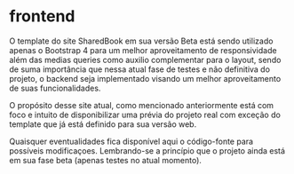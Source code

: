 # frontend

 O template do site SharedBook em sua versão Beta está sendo utilizado apenas o Bootstrap 4
para um melhor aproveitamento de responsividade além das medias queries como auxilio complementar
para o layout, sendo de suma importância que nessa atual fase de testes e não definitiva do projeto,
o backend seja implementado visando um melhor aproveitamento de suas funcionalidades.

O propósito desse site atual, como mencionado anteriormente está com foco e intuito de disponibilizar 
uma prévia do projeto real com exceção do template que já está definido para sua versão web.

Quaisquer eventualidades fica disponível aqui o código-fonte para possíveis modificaçoes.
Lembrando-se a princípio que o projeto ainda está em sua fase beta (apenas testes no atual momento).





